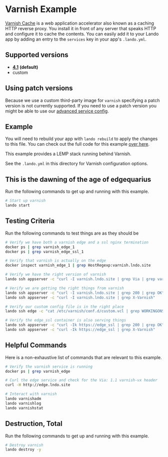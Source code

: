 Varnish Example
===============

[Varnish Cache](https://varnish-cache.org/intro/index.html#intro) is a web application accelerator also known as a caching HTTP reverse proxy. You install it in front of any server that speaks HTTP and configure it to cache the contents. You can easily add it to your Lando app by adding an entry to the `services` key in your app's `.lando.yml`.

Supported versions
------------------

*   **[4.1](https://hub.docker.com/r/eeacms/varnish/)** **(default)**
*   custom

Using patch versions
--------------------

Because we use a custom third-party image for `varnish` specifying a patch version is not currently supported. If you need to use a patch version you might be able to use our [advanced service config](https://docs.devwithlando.io/config/advanced.html).

Example
-------


You will need to rebuild your app with `lando rebuild` to apply the changes to this file. You can check out the full code for this example [over here](https://github.com/lando/lando/tree/master/examples/varnish).

This example provides a LEMP stack running behind Varnish.

See the `.lando.yml` in this directory for Varnish configuration options.

This is the dawning of the age of edgequarius
---------------------------------------------

Run the following commands to get up and running with this example.

```bash
# Start up varnish
lando start
```

Testing Criteria
----------------

Run the following commands to test things are as they should be

```bash
# Verify we have both a varnish edge and a ssl nginx termination
docker ps | grep varnish_edge_1
docker ps | grep varnish_edge_ssl_1

# Verify that varnish is actually on the edge
docker inspect varnish_edge_1 | grep HostRegexp:varnish.lndo.site

# Verify we have the right version of varnish
lando ssh appserver -c "curl -I varnish.lndo.site | grep Via | grep varnish-v4"

# Verify we are getting the right things from varnish
lando ssh appserver -c "curl -I varnish.lndo.site | grep 200 | grep OK"
lando ssh appserver -c "curl -I varnish.lndo.site | grep X-Varnish"

# Verify our custom config file is in the right place
lando ssh edge -c "cat /etc/varnish/conf.d/custom.vcl | grep WORKINGONSOMENIGHTMOVES"

# Verify the edge_ssl container is also serving things
lando ssh appserver -c "curl -Ik https://edge_ssl | grep 200 | grep OK"
lando ssh appserver -c "curl -Ik https://edge_ssl | grep X-Varnish"
```

Helpful Commands
----------------

Here is a non-exhaustive list of commands that are relevant to this example.

```bash
# Verify the varnish service is running
docker ps | grep varnish_edge

# Curl the edge service and check for the Via: 1.1 varnish-vx header
curl -H http://edge.lndo.site

# Interact with varnish
lando varnishadm
lando varnishlog
lando varnishstat
```

Destruction, Total
------------------

Run the following commands to get up and running with this example.

```bash
# Destroy varnish
lando destroy -y
```
